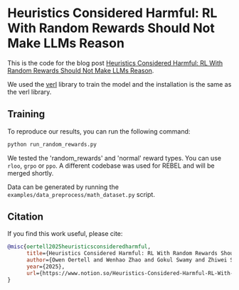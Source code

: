 # Heuristics Considered Harmful: RL With Random Rewards Should Not Make LLMs Reason

This is the code for the blog post [Heuristics Considered Harmful: RL With Random Rewards Should Not Make LLMs Reason](https://www.notion.so/Heuristics-Considered-Harmful-RL-With-Random-Rewards-Should-Not-Make-LLMs-Reason-21ba29497c4180ca86ffce303f01923d).

We used the [verl](https://github.com/volcengine/verl) library to train the model and the installation is the same as the verl library.

## Training
To reproduce our results, you can run the following command:
```bash
python run_random_rewards.py
```

We tested the 'random_rewards' and 'normal' reward types.
You can use `rloo`, `grpo` or `ppo`. A different codebase was used for REBEL and will be merged shortly.

Data can be generated by running the `examples/data_preprocess/math_dataset.py` script.

## Citation
If you find this work useful, please cite:
```bibtex
@misc{oertell2025heuristicsconsideredharmful,
      title={Heuristics Considered Harmful: RL With Random Rewards Should Not Make LLMs Reason}, 
      author={Owen Oertell and Wenhao Zhao and Gokul Swamy and Zhiwei Steven Wu and Kiante Brantley and Jason Lee and Wen Sun},
      year={2025},
      url={https://www.notion.so/Heuristics-Considered-Harmful-RL-With-Random-Rewards-Should-Not-Make-LLMs-Reason-21ba29497c4180ca86ffce303f01923d}, 
}
```
